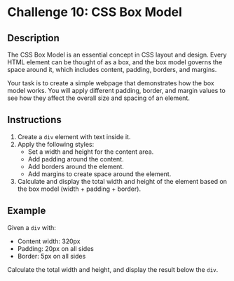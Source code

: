 # Challenge 10: CSS Box Model

## Description

The CSS Box Model is an essential concept in CSS layout and design. Every HTML element can be thought of as a box, and the box model governs the space around it, which includes content, padding, borders, and margins.

Your task is to create a simple webpage that demonstrates how the box model works. You will apply different padding, border, and margin values to see how they affect the overall size and spacing of an element.

## Instructions

1. Create a `div` element with text inside it.
2. Apply the following styles:
   - Set a width and height for the content area.
   - Add padding around the content.
   - Add borders around the element.
   - Add margins to create space around the element.
3. Calculate and display the total width and height of the element based on the box model (width + padding + border).

## Example

Given a `div` with:
- Content width: 320px
- Padding: 20px on all sides
- Border: 5px on all sides

Calculate the total width and height, and display the result below the `div`.

